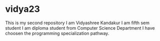 # vidya23
This is my second repository
I am Vidyashree Kandakur
I am fifth sem student
I am diploma student from Computer Science Department
I have choosen the programming specialization pathway.
